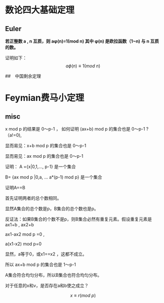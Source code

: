 

# 数论四大基础定理







## Euler

**若正整数 a , n 互质，则  aφ(n)≡1(mod n)   其中 φ(n) 是欧拉函数（1~n) 与 n 互质的数。**

证明如下：
$$
a\phi(n)\equiv 1(mod\ n)
$$




##　中国剩余定理



# Feymian费马小定理



## misc



 x mod p 的结果是 0～p-1 ， 如何证明 (ax+b) mod p  的集合也是 0～p-1 ?（a!=0), 

 显而易见：x+b mod p  的集合也是 0～p-1 

 显而易见：ax mod p  的集合也是 0～p-1 

证明：  A ={x|0,1,..., p-1} 是一个集合

B= {ax mod p |0,a, ... a*(p-1) mod p} 是一个集合

证明A==B

首先证明两者的总个数相同。

显然A集合的总个数是p，B集合的总个数也是p。

反证法：如果B集合的个数不是p，则B集合必然有重复元素。假设重复元素是ax1+b , ax2+b

ax1-ax2 mod p =0 ,

a(x1-x2) mod p=0

显然，a等于0，或x1==x2 ，这都不成立。





 所以 ax+b mod p  的集合也是 1～p-1 



A集合符合均匀分布，所以B集合也符合均匀分布。

对于任意的x和v，是否存在a和b使之成立？




$$
x\equiv r(mod\ p)
$$









